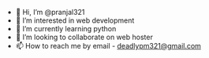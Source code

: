 - 👋 Hi, I’m @pranjal321
- 👀 I’m interested in web development
- 🌱 I’m currently learning python
- 💞️ I’m looking to collaborate on web hoster
- 📫 How to reach me by email - deadlypm321@gmail.com

<!---
pranjal321/pranjal321 is a ✨ special ✨ repository because its `README.md` (this file) appears on your GitHub profile.
You can click the Preview link to take a look at your changes.
--->
